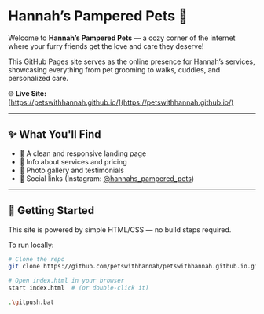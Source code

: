 # Hannah’s Pampered Pets 🐾

Welcome to **Hannah’s Pampered Pets** — a cozy corner of the internet where your furry friends get the love and care they deserve!

This GitHub Pages site serves as the online presence for Hannah’s services, showcasing everything from pet grooming to walks, cuddles, and personalized care.

🌐 **Live Site:**  
[https://petswithhannah.github.io/](https://petswithhannah.github.io/)

---

## ✨ What You'll Find

- 🐶 A clean and responsive landing page
- 💼 Info about services and pricing
- 📸 Photo gallery and testimonials
- 📱 Social links (Instagram: [@hannahs_pampered_pets](https://instagram.com/hannahs_pampered_pets))

---

## 🚀 Getting Started

This site is powered by simple HTML/CSS — no build steps required.

To run locally:

```bash
# Clone the repo
git clone https://github.com/petswithhannah/petswithhannah.github.io.git

# Open index.html in your browser
start index.html  # (or double-click it)

.\gitpush.bat
```